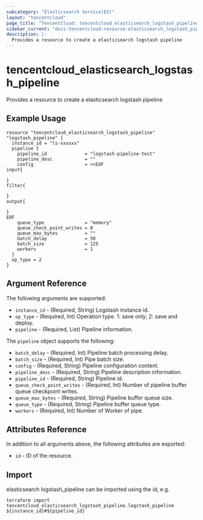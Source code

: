 ```yaml
---
subcategory: "Elasticsearch Service(ES)"
layout: "tencentcloud"
page_title: "TencentCloud: tencentcloud_elasticsearch_logstash_pipeline"
sidebar_current: "docs-tencentcloud-resource-elasticsearch_logstash_pipeline"
description: |-
  Provides a resource to create a elasticsearch logstash pipeline
---
```


# tencentcloud_elasticsearch_logstash_pipeline

Provides a resource to create a elasticsearch logstash pipeline

## Example Usage

```hcl
resource "tencentcloud_elasticsearch_logstash_pipeline" "logstash_pipeline" {
  instance_id = "ls-xxxxxx"
  pipeline {
    pipeline_id              = "logstash-pipeline-test"
    pipeline_desc            = ""
    config                   = <<EOF
input{

}
filter{

}
output{

}
EOF
    queue_type               = "memory"
    queue_check_point_writes = 0
    queue_max_bytes          = ""
    batch_delay              = 50
    batch_size               = 125
    workers                  = 1
  }
  op_type = 2
}
```

## Argument Reference

The following arguments are supported:

* `instance_id` - (Required, String) Logstash instance id.
* `op_type` - (Required, Int) Operation type. 1: save only; 2: save and deploy.
* `pipeline` - (Required, List) Pipeline information.

The `pipeline` object supports the following:

* `batch_delay` - (Required, Int) Pipeline batch processing delay.
* `batch_size` - (Required, Int) Pipe batch size.
* `config` - (Required, String) Pipeline configuration content.
* `pipeline_desc` - (Required, String) Pipeline description information.
* `pipeline_id` - (Required, String) Pipeline id.
* `queue_check_point_writes` - (Required, Int) Number of pipeline buffer queue checkpoint writes.
* `queue_max_bytes` - (Required, String) Pipeline buffer queue size.
* `queue_type` - (Required, String) Pipeline buffer queue type.
* `workers` - (Required, Int) Number of Worker of pipe.

## Attributes Reference

In addition to all arguments above, the following attributes are exported:

* `id` - ID of the resource.




## Import

elasticsearch logstash_pipeline can be imported using the id, e.g.

```
terraform import tencentcloud_elasticsearch_logstash_pipeline.logstash_pipeline ${instance_id}#${pipeline_id}
```

